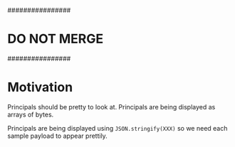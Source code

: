 ################

# DO NOT MERGE

################

# Motivation

Principals should be pretty to look at. Principals are being displayed as arrays of bytes.

Principals are being displayed using `JSON.stringify(XXX)` so we need each sample payload to appear prettily.

